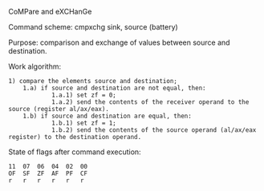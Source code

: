 CoMPare and eXCHanGe

Command scheme: cmpxchg sink, source (battery)

Purpose: comparison and exchange of values between source and destination.

Work algorithm:

	1) compare the elements source and destination;
		1.a) if source and destination are not equal, then:
				1.a.1) set zf = 0;
				1.a.2) send the contents of the receiver operand to the source (register al/ax/eax).
		1.b) if source and destination are equal, then:
				1.b.1) set zf = 1;
				1.b.2) send the contents of the source operand (al/ax/eax register) to the destination operand.

State of flags after command execution:

	11 	07 	06 	04 	02 	00
	OF 	SF 	ZF 	AF 	PF 	CF
	r 	r 	r 	r 	r 	r